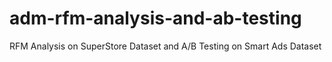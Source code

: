 # adm-rfm-analysis-and-ab-testing
RFM Analysis on SuperStore Dataset and A/B Testing on Smart Ads Dataset
